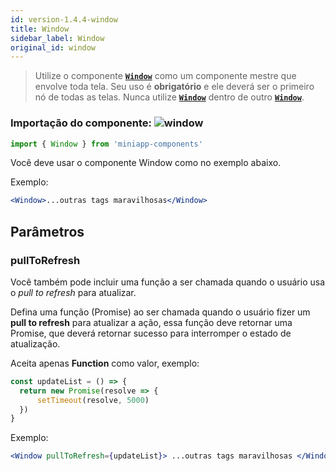 ```yaml
---
id: version-1.4.4-window
title: Window
sidebar_label: Window
original_id: window
---
```


> Utilize o componente [**`Window`**]() como um componente mestre que envolve toda tela. Seu uso é **obrigatório** e ele deverá ser o primeiro nó de todas as telas. Nunca utilize [**`Window`**]() dentro de outro [**`Window`**]().


### Importação do componente: ![window](assets/badge_required.svg)

```jsx harmony
import { Window } from 'miniapp-components'
``` 

Você deve usar o componente Window como no exemplo abaixo.


Exemplo: 

```jsx harmony
<Window>...outras tags maravilhosas</Window>
```

## Parâmetros

### pullToRefresh 

Você também pode incluir uma função a ser chamada quando o usuário usa o *pull to refresh* para atualizar.

Defina uma função (Promise) ao ser chamada quando o usuário fizer um **pull to refresh** para atualizar a ação, essa função deve retornar uma Promise, que deverá retornar sucesso para interromper o estado de atualização.

Aceita apenas **Function** como valor, exemplo:<br>
```javascript
const updateList = () => {
  return new Promise(resolve => {
      setTimeout(resolve, 5000)
  })
}
```

Exemplo:

```jsx harmony
<Window pullToRefresh={updateList}> ...outras tags maravilhosas </Window>
``` 
